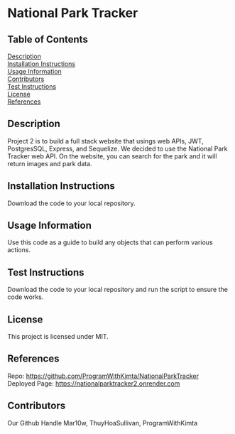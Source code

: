 # National Park Tracker

## Table of Contents
[Description](#description)<br />
[Installation Instructions](#installation-instructions)<br />
[Usage Information](#usage-information)<br />
[Contributors](#contributors)<br />
[Test Instructions](#test-instructions)<br />
[License](#license)<br />
[References](#references)<br />

## Description
Project 2 is to build a full stack website that usings web APIs, JWT, PostgresSQL, Express, and Sequelize. We decided to use the National Park Tracker web API. On the website, you can search for the park and it will return images and park data.

## Installation Instructions
Download the code to your local repository.

## Usage Information
Use this code as a guide to build any objects that can perform various actions. 

## Test Instructions
Download the code to your local repository and run the script to ensure the code works.

## License
This project is licensed under MIT.

## References
Repo: https://github.com/ProgramWithKimta/NationalParkTracker
<br>
Deployed Page: https://nationalparktracker2.onrender.com

## Contributors
Our Github Handle
Mar10w, ThuyHoaSullivan, ProgramWithKimta
